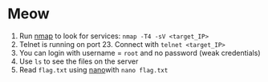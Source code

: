 # Meow

1. Run [nmap](https://app.gitbook.com/s/DfkKonzwaN3qZbJhj85Q/enumeration#nmap "mention") to look for services: `nmap -T4 -sV <target_IP>`
2. Telnet is running on port 23. Connect with `telnet <target_IP>`
3. You can login with username = `root` and no password (weak credentials)
4. Use `ls` to see the files on the server
5. Read `flag.txt` using [nano](https://app.gitbook.com/s/DfkKonzwaN3qZbJhj85Q/#nano "mention")with `nano flag.txt`
